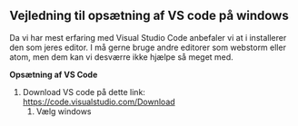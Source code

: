 ## Vejledning til opsætning af VS code på windows
Da vi har mest erfaring med Visual Studio Code anbefaler vi at i installerer den som jeres editor. 
I må gerne bruge andre editorer som webstorm eller atom, men dem kan vi desværre ikke hjælpe så meget med. 

**Opsætning af VS Code** 
1. Download VS code på dette link: https://code.visualstudio.com/Download
   1. Vælg windows



   
   
   




